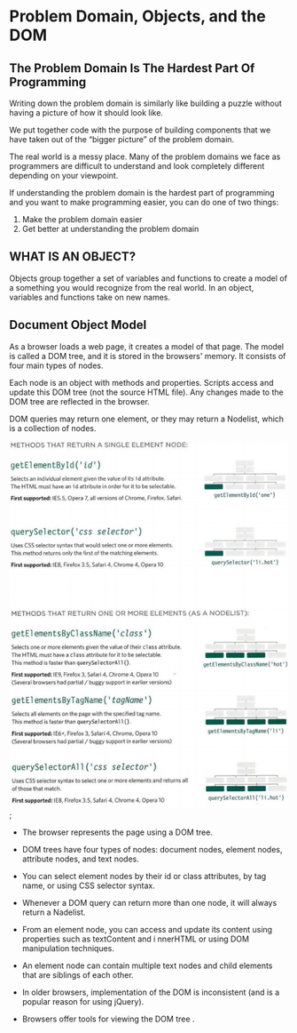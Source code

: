 # Problem Domain, Objects, and the DOM

## The Problem Domain Is The Hardest Part Of Programming

Writing down the problem domain is similarly like building a puzzle without having a picture of how it should look like.

We put together code with the purpose of building components that we have taken out of the “bigger picture” of the problem domain.

The real world is a messy place.  Many of the problem domains we face as programmers are difficult to understand and look completely different depending on your viewpoint.

If understanding the problem domain is the hardest part of programming and you want to make programming easier, you can do one of two things:

1. Make the problem domain easier
1. Get better at understanding the problem domain

## WHAT IS AN OBJECT?

Objects group together a set of variables and functions to create a model
of a something you would recognize from the real world. In an object,
variables and functions take on new names.

## Document Object Model

As a browser loads a web page, it creates a model of that page.
The model is called a DOM tree, and it is stored in the browsers' memory.
It consists of four main types of nodes.

Each node is an object with methods and properties.
Scripts access and update this DOM tree (not the source HTML file).
Any changes made to the DOM tree are reflected in the browser. 

DOM queries may return one element, or they may return a Nodelist,
which is a collection of nodes. 

![Dom](../imgs/dom.PNG);

* The browser represents the page using a DOM tree.

* DOM trees have four types of nodes: document nodes,
element nodes, attribute nodes, and text nodes.

* You can select element nodes by their id or class
attributes, by tag name, or using CSS selector syntax.

* Whenever a DOM query can return more than one
node, it will always return a Nadelist.

* From an element node, you can access and update its
content using properties such as textContent and
i nnerHTML or using DOM manipulation techniques.

* An element node can contain multiple text nodes and
child elements that are siblings of each other.

* In older browsers, implementation of the DOM is
inconsistent (and is a popular reason for using jQuery).

* Browsers offer tools for viewing the DOM tree .

